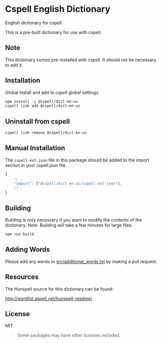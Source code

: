# Cspell English Dictionary

English dictionary for cspell.

This is a pre-built dictionary for use with cspell.

## Note

This dictionary comes pre-installed with cspell. It should not be necessary to add it.

## Installation

Global Install and add to cspell global settings.

```sh
npm install -g @cspell/dict-en-us
cspell link add @cspell/dict-en-us
```

## Uninstall from cspell

```sh
cspell link remove @cspell/dict-en-us
```

## Manual Installation

The `cspell-ext.json` file in this package should be added to the import section in your cspell.json file.

```javascript
{
    // …
    "import": ["@cspell/dict-en-us/cspell-ext.json"],
    // …
}
```

## Building

Building is only necessary if you want to modify the contents of the dictionary. Note: Building will take a few minutes for large files.

```sh
npm run build
```

## Adding Words

Please add any words to [src/additional_words.txt](./src/additional_words.txt) by making a pull request.

## Resources

The Hunspell source for this dictionary can be found:

http://wordlist.aspell.net/hunspell-readme/

## License

MIT

> Some packages may have other licenses included.
